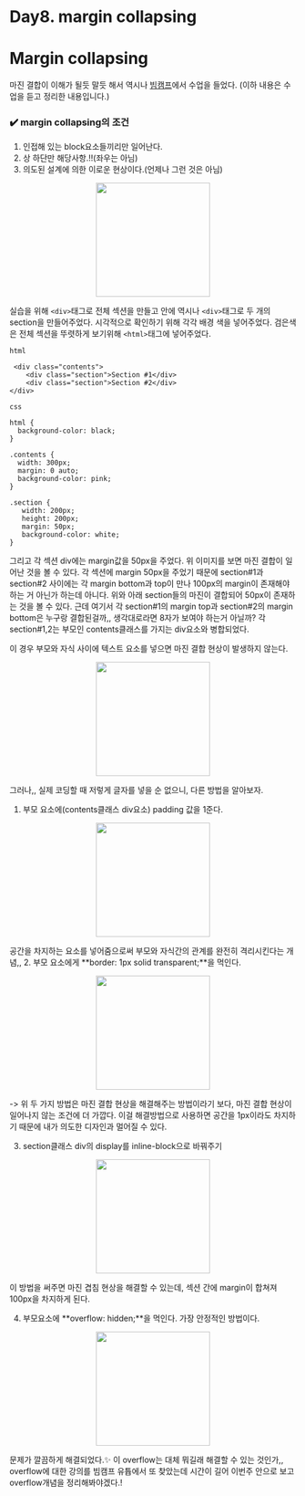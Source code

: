 # Day8. margin collapsing

# Margin collapsing

마진 결합이 이해가 될듯 말듯 해서 역시나 <a href="https://www.youtube.com/watch?v=c19Mjg-ivxc">빔캠프</a>에서 수업을 들었다.
(이하 내용은 수업을 듣고 정리한 내용입니다.)

### ✔️ margin collapsing의 조건

1. 인접해 있는 block요소들끼리만 일어난다.
2. 상 하단만 해당사항.!!(좌우는 아님)
3. 의도된 설계에 의한 이로운 현상이다.(언제나 그런 것은 아님)
<p align="center">
<img src="https://imagedelivery.net/v7-TZByhOiJbNM9RaUdzSA/2e9bdde5-0e31-4163-daa4-6ffc04047700/public" width="200px">
</p>

실습을 위해 `<div>`태그로 전체 섹션을 만들고 안에 역시나 `<div>`태그로 두 개의 section을 만들어주었다.
시각적으로 확인하기 위해 각각 배경 색을 넣어주었다. 검은색은 전체 섹션을 뚜렷하게 보기위해 `<html>`태그에 넣어주었다.

```
html

 <div class="contents">
    <div class="section">Section #1</div>
    <div class="section">Section #2</div>
</div>
```

```
css

html {
  background-color: black;
}

.contents {
  width: 300px;
  margin: 0 auto;
  background-color: pink;
}

.section {
   width: 200px;
   height: 200px;
   margin: 50px;
   background-color: white;
}
```

그리고 각 섹션 div에는 margin값을 50px을 주었다.
위 이미지를 보면 마진 결합이 일어난 것을 볼 수 있다. 각 섹션에 margin 50px을 주었기 때문에 section#1과 section#2 사이에는 각 margin bottom과 top이 만나 100px의 margin이 존재해야하는 거 아닌가 하는데 아니다. 위와 아래 section들의 마진이 결합되어 50px이 존재하는 것을 볼 수 있다.
근데 여기서 각 section#1의 margin top과 section#2의 margin bottom은 누구랑 결합된걸까,, 생각대로라면 8자가 보여야 하는거 아닐까? 각 section#1,2는 부모인 contents클래스를 가지는 div요소와 병합되었다.

이 경우 부모와 자식 사이에 텍스트 요소를 넣으면 마진 결합 현상이 발생하지 않는다.

<p align="center">
<img src="https://imagedelivery.net/v7-TZByhOiJbNM9RaUdzSA/c8bd9875-08b4-4b80-03f5-5d51fe284f00/public" width="200px">
</p>
그러나,, 실제 코딩할 때 저렇게 글자를 넣을 순 없으니, 다른 방법을 알아보자.

1. 부모 요소에(contents클래스 div요소) padding 값을 1준다.
<p align="center">
<img src="https://imagedelivery.net/v7-TZByhOiJbNM9RaUdzSA/cbe42161-db5c-4b63-5504-c4e2d83a8400/public" width="200px">
</p>
공간을 차지하는 요소를 넣어줌으로써 부모와 자식간의 관계를 완전히 격리시킨다는 개념,,
2. 부모 요소에게 **border: 1px solid transparent;**을 먹인다.
<p align="center">
<img src="https://imagedelivery.net/v7-TZByhOiJbNM9RaUdzSA/96862b07-04af-44e5-2868-468aee870100/public" width="200px">
</p>

-> 위 두 가지 방법은 마진 결합 현상을 해결해주는 방법이라기 보다, 마진 결합 현상이 일어나지 않는 조건에 더 가깝다.
이걸 해결방법으로 사용하면 공간을 1px이라도 차지하기 때문에 내가 의도한 디자인과 멀어질 수 있다.

3. section클래스 div의 display를 inline-block으로 바꿔주기
<p align="center">
<img src="https://imagedelivery.net/v7-TZByhOiJbNM9RaUdzSA/50985bfc-1ad7-4143-2f28-26676011b700/public" width="200px">
</p>
이 방법을 써주면 마진 겹침 현상을 해결할 수 있는데, 섹션 간에 margin이 합쳐져 100px을 차지하게 된다.

4. 부모요소에 **overflow: hidden;**을 먹인다.
가장 안정적인 방법이다.
<p align="center">
<img src="https://imagedelivery.net/v7-TZByhOiJbNM9RaUdzSA/5697013e-0d97-488d-dde4-100ee8cd0500/public" width="200px">
</p>

문제가 깔끔하게 해결되었다.✨
이 overflow는 대체 뭐길래 해결할 수 있는 것인가,, overflow에 대한 강의를 빔캠프 유튭에서 또 찾았는데 시간이 길어 이번주 안으로 보고 overflow개념을 정리해봐야겠다.!
